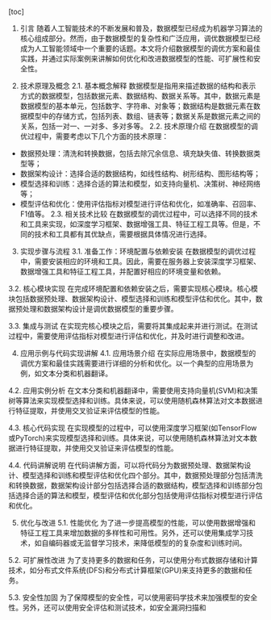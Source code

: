
[toc]                    
                
                
1. 引言
随着人工智能技术的不断发展和普及，数据模型已经成为机器学习算法的核心组成部分。然而，由于数据模型的复杂性和广泛应用，调优数据模型已经成为人工智能领域中一个重要的话题。本文将介绍数据模型的调优方案和最佳实践，并通过实际案例来讲解如何优化和改进数据模型的性能、可扩展性和安全性。

2. 技术原理及概念
2.1. 基本概念解释
数据模型是指用来描述数据的结构和表示方式的数据模型，包括数据元素、数据结构、数据关系等。其中，数据元素是数据模型的基本单元，包括数字、字符串、对象等；数据结构是数据元素在数据模型中的存储方式，包括列表、数组、链表等；数据关系是数据元素之间的关系，包括一对一、一对多、多对多等。
2.2. 技术原理介绍
在数据模型的调优过程中，需要考虑以下几个方面的技术原理：
- 数据预处理：清洗和转换数据，包括去除冗余信息、填充缺失值、转换数据类型等；
- 数据架构设计：选择合适的数据结构，如线性结构、树形结构、图形结构等；
- 模型选择和训练：选择合适的算法和模型，如支持向量机、决策树、神经网络等；
- 模型评估和优化：使用评估指标对模型进行评估和优化，如准确率、召回率、F1值等。
2.3. 相关技术比较
在数据模型的调优过程中，可以选择不同的技术和工具来实现，如深度学习框架、数据增强工具、特征工程工具等。但是，不同的技术和工具都有其优缺点，需要根据具体情况进行选择。

3. 实现步骤与流程
3.1. 准备工作：环境配置与依赖安装
在数据模型的调优过程中，需要安装相应的环境和工具。因此，需要在服务器上安装深度学习框架、数据增强工具和特征工程工具，并配置好相应的环境变量和依赖。

3.2. 核心模块实现
在完成环境配置和依赖安装之后，需要实现核心模块。核心模块包括数据预处理、数据架构设计、模型选择和训练和模型评估和优化。其中，数据预处理和数据架构设计是调优数据模型的重要步骤。

3.3. 集成与测试
在实现完核心模块之后，需要将其集成起来并进行测试。在测试过程中，需要使用评估指标对模型进行评估和优化，并及时进行调整和改进。

4. 应用示例与代码实现讲解
4.1. 应用场景介绍
在实际应用场景中，数据模型的调优方案和最佳实践需要进行详细的分析和优化。以一个典型的应用场景为例，如文本分类和机器翻译。

4.2. 应用实例分析
在文本分类和机器翻译中，需要使用支持向量机(SVM)和决策树等算法来实现模型选择和训练。具体来说，可以使用随机森林算法对文本数据进行特征提取，并使用交叉验证来评估模型的性能。

4.3. 核心代码实现
在实现模型的过程中，可以使用深度学习框架(如TensorFlow或PyTorch)来实现模型选择和训练。具体来说，可以使用随机森林算法对文本数据进行特征提取，并使用交叉验证来评估模型的性能。

4.4. 代码讲解说明
在代码讲解方面，可以将代码分为数据预处理、数据架构设计、模型选择和训练和模型评估和优化四个部分。其中，数据预处理部分包括清洗和转换数据，数据架构设计部分包括选择合适的数据结构，模型选择和训练部分包括选择合适的算法和模型，模型评估和优化部分包括使用评估指标对模型进行评估和优化。

5. 优化与改进
5.1. 性能优化
为了进一步提高模型的性能，可以使用数据增强和特征工程工具来增加数据的多样性和可用性。另外，还可以使用集成学习技术，如自编码器或无监督学习技术，来降低模型的的复杂度和训练时间。

5.2. 可扩展性改进
为了支持更多的数据和任务，可以使用分布式数据存储和计算技术，如分布式文件系统(DFS)和分布式计算框架(GPU)来支持更多的数据和任务。

5.3. 安全性加固
为了保障模型的安全性，可以使用密码学技术来加强模型的安全性。另外，还可以使用安全评估和测试技术，如安全漏洞扫描和

